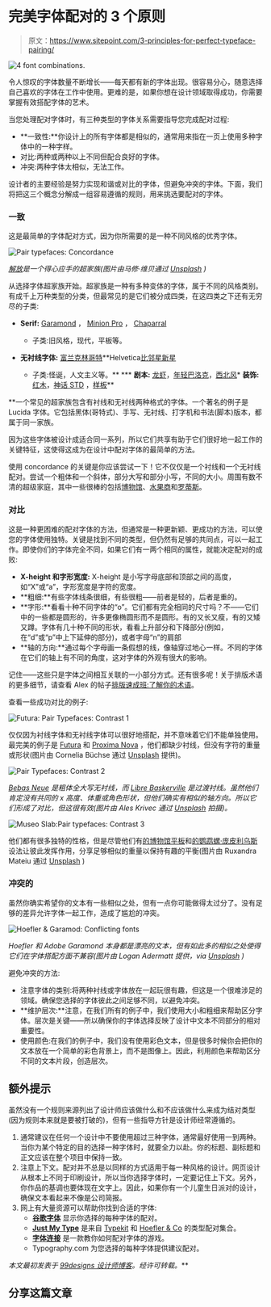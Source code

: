 # 完美字体配对的 3 个原则

> 原文：<https://www.sitepoint.com/3-principles-for-perfect-typeface-pairing/>

![4 font combinations.](img/0e4de5a66fabcae8bcba85bfd6ab0d88.png)

令人惊叹的字体数量不断增长——每天都有新的字体出现。很容易分心，随意选择自己喜欢的字体在工作中使用。更难的是，如果你想在设计领域取得成功，你需要掌握有效搭配字体的艺术。

当您处理配对字体时，有三种类型的字体关系需要指导您完成配对过程:

*   **一致性:**你设计上的所有字体都是相似的，通常用来指在一页上使用多种字体中的一种字样。
*   对比:两种或两种以上不同但配合良好的字体。
*   冲突:两种字体太相似，无法工作。

设计者的主要经验是努力实现和谐或对比的字体，但避免冲突的字体。下面，我们将把这三个概念分解成一组容易遵循的规则，用来挑选要配对的字体。

### 一致

这是最简单的字体配对方式，因为你所需要的是一种不同风格的优秀字体。

![Pair typefaces: Concordance](img/68bc76926bb49b6694723a4903750d28.png)

*[解放](http://www.fontsquirrel.com/fonts/list/find_fonts?q%5Bterm%5D=liberation&q%5Bsearch_check%5D=Y)是一个得心应手的超家族(图片由马修·维贝通过 [Unsplash](https://unsplash.imgix.net/45/PlEgx5PSoiiJOmnE2izQ_NYC%20skyline%20empire-1.jpg?q=75&fm=jpg&auto=format&s=dab03948f63dc37a6cc405bf9d6a6d72) )*

从选择字体超家族开始。超家族是一种有多种变体的字体，属于不同的风格类别。有成千上万种类型的分类，但最常见的是它们被分成四类，在这四类之下还有无穷尽的子类:

*   **Serif:** [Garamond](http://garamond.org/) ， [Minion Pro](https://typekit.com/fonts/minion-pro) ， [Chaparral](http://www.fonts.com/font/adobe/chaparral)
    *   子类:旧风格，现代，平板等。
*   **无衬线字体:** [富兰克林哥特](http://www.fonts.com/font/linotype/franklin-gothic)**Helvetica[比邻星新星](https://typekit.com/fonts/proxima-nova)

    *   子类:怪诞，人文主义等。** 
***   **剧本:** [龙虾](https://typekit.com/fonts/lobster)，[年轻巴洛克](http://www.fonts.com/font/itc/young-baroque)，[西北风](http://www.fonts.com/font/linotype/mistral)*   **装饰:** [红木](http://www.fonts.com/font/adobe/rosewood)，[神话 STD](https://typekit.com/fonts/mythos-std) ，[样板](http://www.fonts.com/font/aerotype/boilerplate)**

 **一个常见的超家族包含有衬线和无衬线两种格式的字体。一个著名的例子是 Lucida 字体。它包括黑体(哥特式)、手写、无衬线、打字机和书法(脚本)版本，都属于同一家族。

因为这些字体被设计成适合同一系列，所以它们共享有助于它们很好地一起工作的关键特征，这使得这成为在设计中配对字体的最简单的方法。

使用 concordance 的关键是你应该尝试一下！它不仅仅是一个衬线和一个无衬线配对。尝试一个粗体和一个斜体，部分大写和部分小写，不同的大小。周围有数不清的超级家庭，其中一些很棒的包括[博物馆](http://www.fonts.com/search/all-fonts?searchtext=museo&SearchIn=all-fonts#product_top)、[水果商](http://www.fonts.com/search/all-fonts?searchtext=fruitiger&SearchIn=all-fonts#product_top)和[罗蒂斯](http://www.fonts.com/search/all-fonts?searchtext=rotis&SearchIn=all-fonts#product_164445)。

### 对比

这是一种更困难的配对字体的方法，但通常是一种更新颖、更成功的方法，可以使您的字体使用独特。关键是找到不同的类型，但仍然有足够的共同点，可以一起工作。即使你们的字体完全不同，如果它们有一两个相同的属性，就能决定配对的成败:

*   **X-height 和字形宽度:** X-height 是小写字母底部和顶部之间的高度，如“X”或“a”，字形宽度是字符的宽度。
*   **粗细:**有些字体线条很细，有些很粗——前者是轻的，后者是重的。
*   **字形:**看看十种不同字体的“o”。它们都有完全相同的尺寸吗？不——它们中的一些都是圆形的，许多更像椭圆形而不是圆形。有的又长又瘦，有的又矮又蹲。字体有几十种不同的形状，看看上升部分和下降部分(例如，在“d”或“p”中上下延伸的部分)，或者字母“n”的肩部
*   **轴的方向:**通过每个字母画一条假想的线，像轴穿过地心一样。不同的字体在它们的轴上有不同的角度，这对字体的外观有很大的影响。

记住——这些只是字体之间相互关联的一小部分方式。还有很多呢！关于排版术语的更多细节，请查看 Alex 的帖子[排版速成班:了解你的术语](http://99designs.com/designer-blog/2012/05/08/crash-course-in-typography-know-your-terms/)。

查看一些成功对比的例子:

![Futura: Pair Typefaces: Contrast 1](img/c554cd926611f005abaec7829d3a8bcb.png)

仅仅因为衬线字体和无衬线字体可以很好地搭配，并不意味着它们不能单独使用。最完美的例子是 [Futura](http://www.linotype.com/472/futura-family.html) 和 [Proxima Nova](https://typekit.com/fonts/proxima-nova) ，他们都缺少衬线，但没有字符的重量或形状(图片由 Cornelia Büchse 通过 [Unsplash](https://unsplash.imgix.net/35/Ov8Hg5LlQriTimkB3PEl_kreativgrund_Weizenfeld.jpg?q=75&fm=jpg&auto=format&s=a402133bd45c5cb65037a5cbb82e7061) 提供)。

![Pair Typefaces: Contrast 2](img/7941431ea1239b50734bbb07d48b39ec.png)

*[Bebas Neue](https://typekit.com/fonts/bebas-neue) 是粗体全大写无衬线，而 [Libre Baskerville](https://www.google.com/fonts/specimen/Libre+Baskerville) 是过渡衬线。虽然他们肯定没有共同的 x 高度、体重或角色形状，但他们确实有相似的轴方向。所以它们形成了对比，但这很有效(图片由 Ales Krivec 通过 [Unsplash](https://unsplash.imgix.net/44/HsQM7Jd2Qlysfyk9SgvX_logarska-valley-5.jpg?q=75&fm=jpg&auto=format&s=3dfa9a13b6fdf5b9b0bbb46eac4b6546) 拍摄)。*

![Museo Slab:Pair typefaces: Contrast 3](img/1c905003c98a4bc0717861fb1cca1e8b.png)

他们都有很多独特的性格，但是尽管他们有[的博物馆平板](http://www.fonts.com/font/exljbris/museo-slab?QueryFontType=Web&src=GoogleWebFonts)和[的鹦鹉螺·庞皮利乌斯](http://nautilustype.com/)设法让彼此发挥作用，分享足够相似的重量以保持有趣的平衡(图片由 Ruxandra Mateiu 通过 [Unsplash](https://unsplash.imgix.net/43/ZICikSG3ThGy1i2JCnYP_4.jpg?q=75&fm=jpg&auto=format&s=ac1a36522c59761a3626b67116ade2a7) )

### 冲突的

虽然你确实希望你的文本有一些相似之处，但有一点你可能做得太过分了。没有足够的差异允许字体一起工作，造成了尴尬的冲突。

![Hoefler & Garamod: Conflicting fonts](img/9234623027fd7a6d49d363e8375342b1.png)

*Hoefler 和 Adobe Garamond 本身都是漂亮的文本，但有如此多的相似之处使得它们在字体搭配方面不兼容(图片由 Logan Adermatt 提供，via [Unsplash](https://unsplash.imgix.net/32/9FybtVFNSEOxogGzIvHJ_IMG_2226.jpg?q=75&fm=jpg&auto=format&s=313347b9e0086af21b8c71523cc5d621) )*

避免冲突的方法:

*   注意字体的类别:将两种衬线或字体放在一起玩很有趣，但这是一个很难涉足的领域。确保您选择的字体彼此之间足够不同，以避免冲突。
*   **维护层次:**注意，在我们所有的例子中，我们使用大小和粗细来帮助区分字体。层次是关键——所以确保你的字体选择反映了设计中文本不同部分的相对重要性。
*   使用颜色:在我们的例子中，我们没有使用彩色文本，但是很多时候你会把你的文本放在一个简单的彩色背景上，而不是图像上。因此，利用颜色来帮助区分不同的文本片段，创造层次。

## 额外提示

虽然没有一个规则来源列出了设计师应该做什么和不应该做什么来成为结对类型(因为规则本来就是要被打破的)，但有一些指导方针是设计师经常遵循的。

1.  通常建议在任何一个设计中不要使用超过三种字体，通常最好使用一到两种。当你为某个特定的目的选择一种字体时，就要全力以赴。你的标题、副标题和正文应该在整个项目中保持一致。
2.  注意上下文。配对并不总是以同样的方式适用于每一种风格的设计。网页设计从根本上不同于印刷设计，所以当你选择字体时，一定要记住上下文。另外，你作品的基调也要体现在文字上。因此，如果你有一个儿童生日派对的设计，确保文本看起来不像是公司简报。
3.  网上有大量资源可以帮助你找到合适的字体:
    *   [**谷歌字体**](https://www.google.com/fonts/specimen/Oswald#pairings) 显示你选择的每种字体的配对。
    *   [**Just My Type**](http://justmytype.co/) 是来自 [Typekit](http://typekit.com/) 和 [Hoefler & Co](http://typography.com/) 的类型配对集合。
    *   **[字体连接](http://www.typeconnection.com/)** 是一款教你如何配对字体的游戏。
    *   Typography.com 为您选择的每种字体提供建议配对。

*本文最初发表于 [99designs 设计师博客](http://99designs.com/designer-blog/)。经许可转载。*** 

## **分享这篇文章**